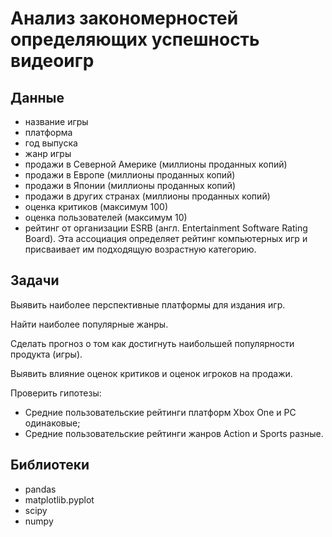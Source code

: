 # Анализ закономерностей определяющих успешность видеоигр
## Данные
- название игры
- платформа
- год выпуска
- жанр игры
- продажи в Северной Америке (миллионы проданных копий)
- продажи в Европе (миллионы проданных копий)
- продажи в Японии (миллионы проданных копий)
- продажи в других странах (миллионы проданных копий)
- оценка критиков (максимум 100)
- оценка пользователей (максимум 10)
- рейтинг от организации ESRB (англ. Entertainment Software Rating Board). Эта ассоциация определяет рейтинг компьютерных игр и присваивает им подходящую возрастную категорию.

## Задачи
Выявить наиболее перспективные платформы для издания игр. 

Найти наиболее популярные жанры. 

Сделать прогноз о том как достигнуть наибольшей популярности продукта (игры). 

Выявить влияние оценок критиков и оценок игроков на продажи.

Проверить гипотезы:
- Средние пользовательские рейтинги платформ Xbox One и PC одинаковые;
- Средние пользовательские рейтинги жанров Action и Sports разные.

## Библиотеки
- pandas
- matplotlib.pyplot
- scipy
- numpy
